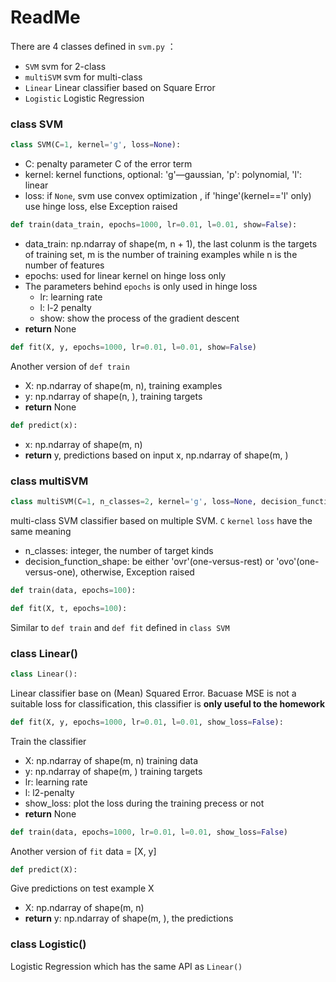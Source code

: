 # ReadMe

There are 4 classes defined in  `svm.py` ：

- `SVM`  svm for 2-class
- `multiSVM`  svm for multi-class 
- `Linear`  Linear classifier based on Square Error
- `Logistic`  Logistic Regression

### class SVM

```python
class SVM(C=1, kernel='g', loss=None):
```

- C: penalty parameter C of the error term
- kernel: kernel functions, optional: 'g'—gaussian, 'p': polynomial, 'l': linear
- loss: if `None`, svm use convex optimization , if 'hinge'(kernel=='l' only) use hinge loss, else Exception raised

```python
def train(data_train, epochs=1000, lr=0.01, l=0.01, show=False):
```

- data_train: np.ndarray of shape(m, n + 1), the last colunm is the targets of training set, m is the number of training examples while n is the number of features
- epochs: used for linear kernel on hinge loss only
- The parameters behind `epochs` is only used in hinge loss
  - lr: learning rate
  - l: l-2 penalty
  - show: show the process of the gradient descent
- **return** None

```python
def fit(X, y, epochs=1000, lr=0.01, l=0.01, show=False)
```

Another version of `def train`

- X: np.ndarray of shape(m, n), training examples 
- y: np.ndarray of shape(n, ), training targets
- **return** None

```python
def predict(x):
```

- x: np.ndarray of shape(m, n)
- **return** y, predictions based on input x, np.ndarray of shape(m, )



### class multiSVM

```python
class multiSVM(C=1, n_classes=2, kernel='g', loss=None, decision_function_shape='ovr'):
```

multi-class SVM classifier based on multiple SVM. `C`  `kernel`  `loss`  have the same meaning

- n_classes: integer, the number of target kinds
- decision_function_shape: be either 'ovr'(one-versus-rest) or 'ovo'(one-versus-one), otherwise, Exception raised

```python
def train(data, epochs=100):
```

```python
def fit(X, t, epochs=100):
```

Similar to `def train` and `def fit` defined in `class SVM` 



### class Linear()

```python
class Linear():
```

Linear classifier base on (Mean) Squared Error. Bacuase MSE is not a suitable loss for classification, this classifier is **only useful to the homework**

```python
def fit(X, y, epochs=1000, lr=0.01, l=0.01, show_loss=False):
```

Train the classifier

- X: np.ndarray of shape(m, n)  training data
- y: np.ndarray of shape(m, ) training targets
- lr: learning rate
- l: l2-penalty
- show_loss: plot the loss during the training precess or not
- **return** None

```python
def train(data, epochs=1000, lr=0.01, l=0.01, show_loss=False)
```

Another version of `fit` data = [X, y]

```python
def predict(X):
```

Give predictions on test example X

- X: np.ndarray of shape(m, n)
- **return** y:  np.ndarray of shape(m, ), the predictions



### class Logistic()

Logistic Regression which has the same API as `Linear()`

